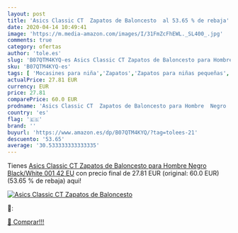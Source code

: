 ```yaml
---
layout: post
title: 'Asics Classic CT  Zapatos de Baloncesto  al 53.65 % de rebaja'
date: 2020-04-14 10:49:41
image: 'https://m.media-amazon.com/images/I/31FmZcFhEWL._SL400_.jpg'
comments: true
category: ofertas
author: 'tole.es'
slug: 'B07QTM4KYQ-es Asics Classic CT Zapatos de Baloncesto para Hombre Negro...'
sku: 'B07QTM4KYQ-es'
tags: [ 'Mocasines para niña','Zapatos','Zapatos para niñas pequeñas','Zapatos y complementos','zapatos', ]
actualPrice: 27.81 EUR
currency: EUR
price: 27.81
comparePrice: 60.0 EUR
prodname: 'Asics Classic CT  Zapatos de Baloncesto para Hombre  Negro  Black/White 001   42 EU'
country: 'es'
flag: '🇪🇸'
brand: ''
buyurl: 'https://www.amazon.es/dp/B07QTM4KYQ/?tag=tolees-21'
descuento: '53.65'
average: '30.533333333333335'
---
```


Tienes [Asics Classic CT  Zapatos de Baloncesto para Hombre  Negro  Black/White 001   42 EU](https://www.amazon.es/dp/B07QTM4KYQ/?tag=tolees-21) con precio final de  27.81 EUR (original: 60.0 EUR) (53.65 %  de rebaja) aqui!

[![Asics Classic CT  Zapatos de Baloncesto ](https://m.media-amazon.com/images/I/31FmZcFhEWL._SL400_.jpg)](https://www.amazon.es/dp/B07QTM4KYQ/?tag=tolees-21)

🔎:


[🛒 Comprar!!!](https://www.amazon.es/dp/B07QTM4KYQ/?tag=tolees-21)
